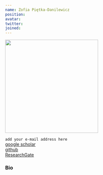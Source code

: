 ```yaml
---
name: Zofia Piętka-Danilewicz
position: 
avatar:
twitter: 
joined: 
---
```


<img width="300" src="{{site.baseurl}}/images/people/{{page.avatar}}" data-action="zoom">

 `add your e-mail address here`<br>
[<i class="fa fa-bar-chart"></i> google scholar](https://scholar.google.pl/citations?user=mBE4nHsAAAAJ&hl=pl) <br>
[<i class="fa fa-bar-github"></i> github](https://github.com/) <br>
[<i class="fa fa-bar-researchgate"></i> ResearchGate](https://researchgate.net) <br>

### Bio



